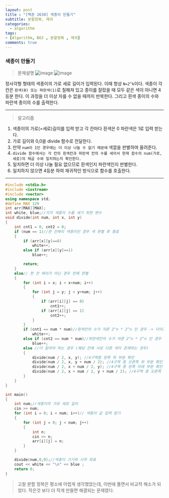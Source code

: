 ```yaml
---
layout: post
title : "[백준 2630] 색종이 만들기"
subtitle: 분할정복, 재귀
categories:
  - algorithm
tags:
- [Algorithm, BOJ , 분할정복 , 재귀]
comments: true
---
```


### 색종이 만들기

> 문제설명
![image](https://user-images.githubusercontent.com/55472510/111958349-786c8100-8b30-11eb-9de3-858b4e132095.png)
![image](https://user-images.githubusercontent.com/55472510/111958401-8c17e780-8b30-11eb-89db-949109febc98.png)

정사각형 형태의 색종이의 가로 세로 길이가 입력된다. 이때 항상 `N=2^k`이다. 색종이 각 칸은 `흰색(0) 또는 파란색(1)`로 칠해져 있고 종이를 잘랐을 때 모두 같은 색이 아니면 4등분 한다. 이 과정을 더 이상 자를 수 없을 때까지 반복한다.
그리고 흰색 종이의 수와 파란색 종이의 수를 출력한다.

***
> 알고리즘 
1. 색종이의 가로(=세로)길이를 입력 받고 각 칸마다 흰색은 0 파란색은 1로 입력 받는다.
2. 가로 길이와 0,0을 divide 함수로 전달한다. 
3. 만약 `num이 1인 경우에는 더 이상 나눌 수 없기 때문에` 색깔을 판별하여 올려준다. 
4. `divide 함수에서는 각 칸의 흰색칸과 파란색 칸의 수를 세어서 현재 함수의 num(가로, 세로)의 제곱 수와 일치하는지 확인한다.`
5. 일치하면 더 이상 나눌 필요 없으므로 흰색인지 파란색인지 판별한다.
6. 일치하지 않으면 4등분 하여 재귀적인 방식으로 함수를 호출한다.

***

```cpp
#include <stdio.h>
#include <iostream>
#include <vector>
using namespace std;
#define MAX 129
int arr[MAX][MAX];
int white, blue;//각각 색종이 수를 세기 위한 변수
void divide(int num, int x, int y)
{
	int cnt1 = 0, cnt2 = 0;
	if (num == 1)//한 칸짜리 색종이인 경우 색 판별 후 종료
	{
		if (arr[x][y]==0)
			white++;
		else if (arr[x][y]==1)
			blue++;

		return;
	}
	else// 한 칸 짜리가 아닌 경우 전체 판별
	{
		for (int i = x; i < x+num; i++)
		{
			for (int j = y; j < y+num; j++)
			{
				if (arr[i][j] == 0)
					cnt1++;
				if (arr[i][j] == 1)
					cnt2++;
			}
		}
		if (cnt1 == num * num)//흰색칸의 수가 자른 2^n * 2^n 인 경우 -> 더이상 자를 필요 없음
			white++;
		else if (cnt2 == num * num)//파란색칸의 수가 자른 2^n * 2^n 인 경우 -> 더이상 자를 필요 없음
			blue++;
		else //더 잘라야 하는 경우 (해당 칸에 서로 다른 색이 존재하는 경우)
		{
			divide(num / 2, x, y); //4구역중 왼쪽 위 부분 확인
			divide(num / 2, x, y + num / 2); //4구역 중 오른쪽 위 부분 확인
			divide(num / 2, x + num / 2, y); //4구역 중 왼쪽 아래 부분 확인 
			divide(num / 2, x + num / 2, y + num / 2); //4구역 중 오른쪽 아래 부분 확인
		}
	}
}

int main()
{	
	int num;//색종이의 가로 세로 길이 
	cin >> num;	
	for (int i = 0; i < num; i++)// 색종이 값 입력 받기
	{
		for (int j = 0; j < num; j++)
		{
			int n;
			cin >> n;
			arr[i][j] = n;
		}
	}

	divide(num,0,0);//색종이 크기와 시작 좌표
	cout << white << "\n" << blue ;
	return 0;
}
```
> 고찰
분할 정복은 평소에 어렵게 생각했었는데, 이번에 풀면서 비교적 해소가 되었다. 
작은것 보다 더 작게 만들면 해결되는 문제였다. 